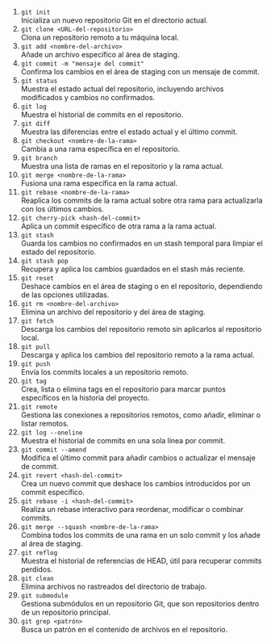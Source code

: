 1) `git init`  
    Inicializa un nuevo repositorio Git en el directorio actual.
2) `git clone <URL-del-repositorio>`  
    Clona un repositorio remoto a tu máquina local.
3) `git add <nombre-del-archivo>`  
    Añade un archivo específico al área de staging.
4) `git commit -m "mensaje del commit"`  
    Confirma los cambios en el área de staging con un mensaje de commit.
5) `git status`  
    Muestra el estado actual del repositorio, incluyendo archivos modificados y cambios no confirmados.
6) `git log`  
    Muestra el historial de commits en el repositorio.
7) `git diff`  
    Muestra las diferencias entre el estado actual y el último commit.
8) `git checkout <nombre-de-la-rama>`  
    Cambia a una rama específica en el repositorio.
9) `git branch`  
    Muestra una lista de ramas en el repositorio y la rama actual.
10) `git merge <nombre-de-la-rama>`  
    Fusiona una rama específica en la rama actual.
11) `git rebase <nombre-de-la-rama>`  
    Reaplica los commits de la rama actual sobre otra rama para actualizarla con los últimos cambios.
12) `git cherry-pick <hash-del-commit>`  
    Aplica un commit específico de otra rama a la rama actual.
13) `git stash`  
    Guarda los cambios no confirmados en un stash temporal para limpiar el estado del repositorio.
14) `git stash pop`  
    Recupera y aplica los cambios guardados en el stash más reciente.
15) `git reset`  
    Deshace cambios en el área de staging o en el repositorio, dependiendo de las opciones utilizadas.
16) `git rm <nombre-del-archivo>`  
    Elimina un archivo del repositorio y del área de staging.
17) `git fetch`  
    Descarga los cambios del repositorio remoto sin aplicarlos al repositorio local.
18) `git pull`  
    Descarga y aplica los cambios del repositorio remoto a la rama actual.
19) `git push`  
    Envía los commits locales a un repositorio remoto.
20) `git tag`  
    Crea, lista o elimina tags en el repositorio para marcar puntos específicos en la historia del proyecto.
21) `git remote`  
    Gestiona las conexiones a repositorios remotos, como añadir, eliminar o listar remotos.
22) `git log --oneline`  
    Muestra el historial de commits en una sola línea por commit.
23) `git commit --amend`  
    Modifica el último commit para añadir cambios o actualizar el mensaje de commit.
24) `git revert <hash-del-commit>`  
    Crea un nuevo commit que deshace los cambios introducidos por un commit específico.
25) `git rebase -i <hash-del-commit>`  
    Realiza un rebase interactivo para reordenar, modificar o combinar commits.
26) `git merge --squash <nombre-de-la-rama>`  
    Combina todos los commits de una rama en un solo commit y los añade al área de staging.
27) `git reflog`  
    Muestra el historial de referencias de HEAD, útil para recuperar commits perdidos.
28) `git clean`  
    Elimina archivos no rastreados del directorio de trabajo.
29) `git submodule`  
    Gestiona submódulos en un repositorio Git, que son repositorios dentro de un repositorio principal.
30) `git grep <patrón>`  
    Busca un patrón en el contenido de archivos en el repositorio.
